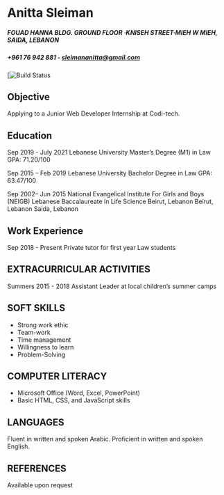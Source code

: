 # Anitta Sleiman
##### FOUAD HANNA BLDG. GROUND FLOOR ·KNISEH STREET·MIEH W MIEH, SAIDA, LEBANON
##### +961 76 942 881 - sleimananitta@gmail.com

[![Build Status](https://www.educative.io/cdn-cgi/image/format=auto,width=600,quality=75/api/page/6462443168989184/image/download/6429479353712640)
## Objective
Applying to a Junior Web Developer Internship at Codi-tech.

## Education

Sep 2019 - July 2021 Lebanese University
Master’s Degree (M1) in Law
GPA: 71.20/100

Sep 2015 – Feb 2019 Lebanese University
Bachelor Degree in Law
GPA: 63.47/100

Sep 2002– Jun 2015 National Evangelical Institute For Girls and Boys (NEIGB)
Lebanese Baccalaureate in Life Science
Beirut, Lebanon Beirut, Lebanon Saida, Lebanon

## Work Experience
Sep 2018 - Present
Private tutor for first year Law students

## EXTRACURRICULAR ACTIVITIES
Summers 2015 - 2018
Assistant Leader at local children’s summer camps

## SOFT SKILLS
- Strong work ethic 
- Team-work 
- Time management 
- Willingness to learn
- Problem-Solving

## COMPUTER LITERACY
- Microsoft Office (Word, Excel, PowerPoint)
- Basic HTML, CSS, and JavaScript skills

## LANGUAGES
Fluent in written and spoken Arabic. 
Proficient in written and spoken English.

## REFERENCES
Available upon request